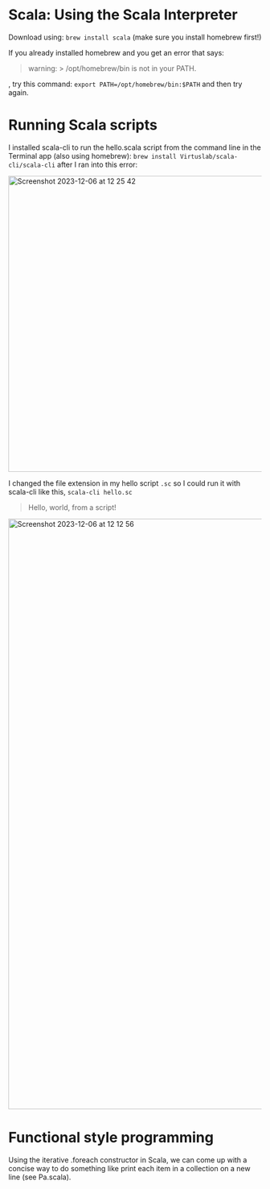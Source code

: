 # Scala: Using the Scala Interpreter 
Download using: `brew install scala` (make sure you install homebrew first!)

If you already installed homebrew and you get an error that says:
> warning: > /opt/homebrew/bin is not in your PATH.

, try this command: `export PATH=/opt/homebrew/bin:$PATH` and then try again.

# Running Scala scripts
I installed scala-cli to run the hello.scala script from the command line in the Terminal app (also using homebrew): `brew install Virtuslab/scala-cli/scala-cli` after I ran into this error: 

<img width="588" alt="Screenshot 2023-12-06 at 12 25 42" src="https://github.com/assaadmjaber/Scala/assets/149254059/754148b3-0288-4655-a5b8-0b79a74fca6b">

I changed the file extension in my hello script `.sc` so I could run it with scala-cli like this, `scala-cli hello.sc`

> Hello, world, from a script!

<img width="1173" alt="Screenshot 2023-12-06 at 12 12 56" src="https://github.com/assaadmjaber/Scala/assets/149254059/e22d93f6-3604-455a-a487-93e468e23ce9">

# Functional style programming

Using the iterative .foreach constructor in Scala, we can come up with a concise way to do something like print each item in a collection on a new line (see Pa.scala). 


